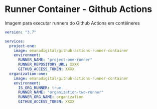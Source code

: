 # Runner Container - Github Actions

Imagem para executar runners do Github Actions em contêineres

```yml
version: "3.7"

services:
  project-one:
    image: emanadigital/github-actions-runner-container
    environment:
      RUNNER_NAME: "project-one-runner"
      RUNNER_REPOSITORY_URL: XXXX
      GITHUB_ACCESS_TOKEN: XXXX
  organization-one:
    image: emanadigital/github-actions-runner-container
    environment:
      IS_ORG_RUNNER: true
      RUNNER_NAME: "organization-two-runner"
      RUNNER_ORG_NAME: organization
      GITHUB_ACCESS_TOKEN: XXXX
```
